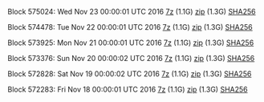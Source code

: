 Block 575024: Wed Nov 23 00:00:01 UTC 2016 [7z](https://transfer.sh/hEOXP/bootstrap.dat.20161123.7z) (1.1G) [zip](https://transfer.sh/15E1H4/bootstrap.dat.20161123.zip) (1.3G) [SHA256](https://transfer.sh/yG7QC/sha256.txt)

Block 574478: Tue Nov 22 00:00:01 UTC 2016 [7z](https://transfer.sh/G44xB/bootstrap.dat.20161122.7z) (1.1G) [zip](https://transfer.sh/11bwmq/bootstrap.dat.20161122.zip) (1.3G) [SHA256](https://transfer.sh/12uKgW/sha256.txt)

Block 573925: Mon Nov 21 00:00:01 UTC 2016 [7z](https://transfer.sh/lXTSE/bootstrap.dat.20161121.7z) (1.1G) [zip](https://transfer.sh/Z2ShM/bootstrap.dat.20161121.zip) (1.3G) [SHA256](https://transfer.sh/TS6vA/sha256.txt)

Block 573376: Sun Nov 20 00:00:02 UTC 2016 [7z](https://transfer.sh/zcV6p/bootstrap.dat.20161120.7z) (1.1G) [zip](https://transfer.sh/a86by/bootstrap.dat.20161120.zip) (1.3G) [SHA256](https://transfer.sh/DZ63h/sha256.txt)

Block 572828: Sat Nov 19 00:00:02 UTC 2016 [7z](https://transfer.sh/r1HZX/bootstrap.dat.20161119.7z) (1.1G) [zip](https://transfer.sh/TpicL/bootstrap.dat.20161119.zip) (1.3G) [SHA256](https://transfer.sh/F7QFD/sha256.txt)

Block 572283: Fri Nov 18 00:00:01 UTC 2016 [7z](https://transfer.sh/123NnR/bootstrap.dat.20161118.7z) (1.1G) [zip](https://transfer.sh/6Saax/bootstrap.dat.20161118.zip) (1.3G) [SHA256](https://transfer.sh/nOaJZ/sha256.txt)
